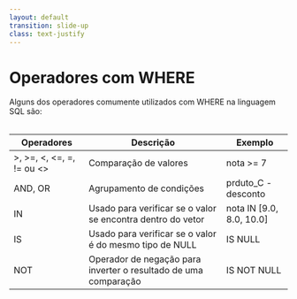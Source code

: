 ```yaml
---
layout: default
transition: slide-up
class: text-justify
---
```


# Operadores com WHERE

<div>
Alguns dos operadores comumente utilizados com WHERE na linguagem SQL são:
<br><br>
</div>

| Operadores                | Descrição                                                       | Exemplo                  |
| ------------------------- | --------------------------------------------------------------- | ------------------------ |
| >, >=, <, <=, =, != ou <> | Comparação de valores                                           | nota >= 7                |
| AND, OR                   | Agrupamento de condições                                        | prduto_C - desconto      |
| IN                        | Usado para verificar se o valor se encontra dentro do vetor     | nota IN [9.0, 8.0, 10.0] |
| IS                        | Usado para verificar se o valor é do mesmo tipo de NULL         | IS NULL                  |
| NOT                       | Operador de negação para inverter o resultado de uma comparação | IS NOT NULL              |
